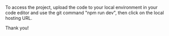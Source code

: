 To access the project, upload the code to your local environment in your code editor and use the git command "npm run dev", then click on the local hosting URL. 

Thank you!
